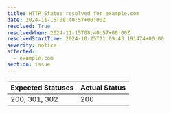 ```yaml
---
title: HTTP Status resolved for example.com
date: 2024-11-15T08:40:57+00:00Z
resolved: True
resolvedWhen: 2024-11-15T08:40:57+00:00Z
resolvedStartTime: 2024-10-25T21:09:43.191474+00:00
severity: notice
affected:
  - example.com
section: issue
---
```


| Expected Statuses | Actual Status  |
|-------------------|----------------|
| 200, 301, 302 | 200 |
